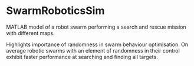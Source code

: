 # SwarmRoboticsSim
MATLAB model of a robot swarm performing a search and rescue mission with different maps.

Highlights importance of randomness in swarm behaviour optimisation.
On average robotic swarms with an element of randomness in their control exhibit faster performance at searching and finding all targets.
